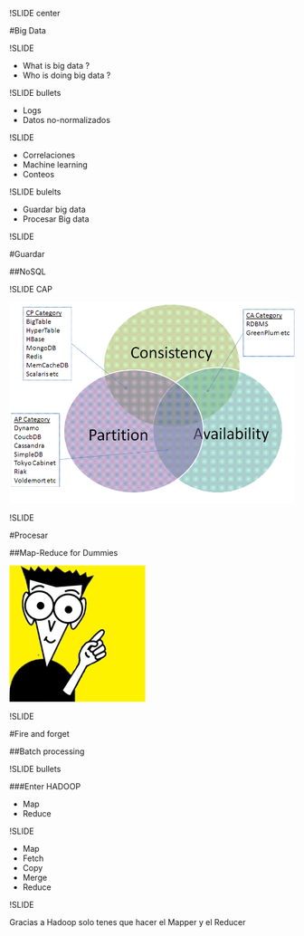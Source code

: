 !SLIDE center

#Big Data

!SLIDE

* What is big data ?
* Who is doing big data ?

!SLIDE bullets

* Logs
* Datos no-normalizados

!SLIDE

* Correlaciones
* Machine learning
* Conteos

!SLIDE bulelts

* Guardar big data
* Procesar Big data

!SLIDE

#Guardar

##NoSQL

!SLIDE 
CAP

![cap](cap.gif)

!SLIDE

#Procesar

##Map-Reduce for Dummies

![dummies](dummies.gif)

!SLIDE

#Fire and forget

##Batch processing

!SLIDE bullets

###Enter HADOOP

* Map
* Reduce

!SLIDE

* Map
* Fetch
* Copy
* Merge
* Reduce

!SLIDE

Gracias a Hadoop solo tenes que hacer el
Mapper y el Reducer
